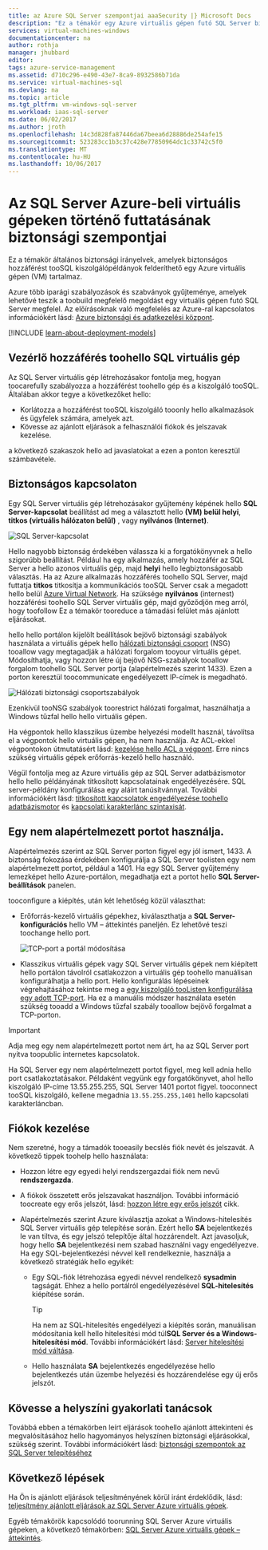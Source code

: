 ```yaml
---
title: az Azure SQL Server szempontjai aaaSecurity |} Microsoft Docs
description: "Ez a témakör egy Azure virtuális gépen futó SQL Server biztonságához általános útmutatást biztosít."
services: virtual-machines-windows
documentationcenter: na
author: rothja
manager: jhubbard
editor: 
tags: azure-service-management
ms.assetid: d710c296-e490-43e7-8ca9-8932586b71da
ms.service: virtual-machines-sql
ms.devlang: na
ms.topic: article
ms.tgt_pltfrm: vm-windows-sql-server
ms.workload: iaas-sql-server
ms.date: 06/02/2017
ms.author: jroth
ms.openlocfilehash: 14c3d828fa87446da67beea6d28886de254afe15
ms.sourcegitcommit: 523283cc1b3c37c428e77850964dc1c33742c5f0
ms.translationtype: MT
ms.contentlocale: hu-HU
ms.lasthandoff: 10/06/2017
---
```

# <a name="security-considerations-for-sql-server-in-azure-virtual-machines"></a>Az SQL Server Azure-beli virtuális gépeken történő futtatásának biztonsági szempontjai

Ez a témakör általános biztonsági irányelvek, amelyek biztonságos hozzáférést tooSQL kiszolgálópéldányok felderíthető egy Azure virtuális gépen (VM) tartalmaz.

Azure több iparági szabályozások és szabványok gyűjteménye, amelyek lehetővé teszik a toobuild megfelelő megoldást egy virtuális gépen futó SQL Server megfelel. Az előírásoknak való megfelelés az Azure-ral kapcsolatos információkért lásd: [Azure biztonsági és adatkezelési központ](https://azure.microsoft.com/support/trust-center/).

[!INCLUDE [learn-about-deployment-models](../../../../includes/learn-about-deployment-models-both-include.md)]

## <a name="control-access-toohello-sql-vm"></a>Vezérlő hozzáférés toohello SQL virtuális gép

Az SQL Server virtuális gép létrehozásakor fontolja meg, hogyan toocarefully szabályozza a hozzáférést toohello gép és a kiszolgáló tooSQL. Általában akkor tegye a következőket hello:

- Korlátozza a hozzáférést tooSQL kiszolgáló tooonly hello alkalmazások és ügyfelek számára, amelyek azt.
- Kövesse az ajánlott eljárások a felhasználói fiókok és jelszavak kezelése.

a következő szakaszok hello ad javaslatokat a ezen a ponton keresztül számbavétele.

## <a name="secure-connections"></a>Biztonságos kapcsolaton

Egy SQL Server virtuális gép létrehozásakor gyűjtemény képének hello **SQL Server-kapcsolat** beállítást ad meg a választott hello **(VM) belül helyi**, **titkos (virtuális hálózaton belül)** , vagy **nyilvános (Internet)**.

![SQL Server-kapcsolat](./media/virtual-machines-windows-sql-security/sql-vm-connectivity-option.png)

Hello nagyobb biztonság érdekében válassza ki a forgatókönyvnek a hello szigorúbb beállítást. Például ha egy alkalmazás, amely hozzáfér az SQL Server a hello azonos virtuális gép, majd **helyi** hello legbiztonságosabb választás. Ha az Azure alkalmazás hozzáférés toohello SQL Server, majd futtatja **titkos** titkosítja a kommunikációs tooSQL Server csak a megadott hello belül [Azure Virtual Network](../../../virtual-network/virtual-networks-overview.md). Ha szüksége **nyilvános** (internest) hozzáférési toohello SQL Server virtuális gép, majd győződjön meg arról, hogy toofollow Ez a témakör tooreduce a támadási felület más ajánlott eljárásokat.

hello hello portálon kijelölt beállítások bejövő biztonsági szabályok használata a virtuális gépek hello [hálózati biztonsági csoport](../../../virtual-network/virtual-networks-nsg.md) (NSG) tooallow vagy megtagadják a hálózati forgalom tooyour virtuális gépet. Módosíthatja, vagy hozzon létre új bejövő NSG-szabályok tooallow forgalom toohello SQL Server portja (alapértelmezés szerint 1433). Ezen a porton keresztül toocommunicate engedélyezett IP-címek is megadható.

![Hálózati biztonsági csoportszabályok](./media/virtual-machines-windows-sql-security/sql-vm-network-security-group-rules.png)

Ezenkívül tooNSG szabályok toorestrict hálózati forgalmat, használhatja a Windows tűzfal hello hello virtuális gépen.

Ha végpontok hello klasszikus üzembe helyezési modellt használ, távolítsa el a végpontok hello virtuális gépen, ha nem használja. Az ACL-ekkel végpontokon útmutatásért lásd: [kezelése hello ACL a végpont](../classic/setup-endpoints.md#manage-the-acl-on-an-endpoint). Erre nincs szükség virtuális gépek erőforrás-kezelő hello használó.

Végül fontolja meg az Azure virtuális gép az SQL Server adatbázismotor hello hello példányának titkosított kapcsolatainak engedélyezésére. SQL server-példány konfigurálása egy aláírt tanúsítvánnyal. További információkért lásd: [titkosított kapcsolatok engedélyezése toohello adatbázismotor](https://docs.microsoft.com/sql/database-engine/configure-windows/enable-encrypted-connections-to-the-database-engine) és [kapcsolati karakterlánc szintaxisát](https://msdn.microsoft.com/library/ms254500.aspx).

## <a name="use-a-non-default-port"></a>Egy nem alapértelmezett portot használja.

Alapértelmezés szerint az SQL Server porton figyel egy jól ismert, 1433. A biztonság fokozása érdekében konfigurálja a SQL Server toolisten egy nem alapértelmezett portot, például a 1401. Ha egy SQL Server gyűjtemény lemezképet hello Azure-portálon, megadhatja ezt a portot hello **SQL Server-beállítások** panelen.

tooconfigure a kiépítés, után két lehetőség közül választhat:

- Erőforrás-kezelő virtuális gépekhez, kiválaszthatja a **SQL Server-konfigurációs** hello VM – áttekintés paneljén. Ez lehetővé teszi toochange hello port.

  ![TCP-port a portál módosítása](./media/virtual-machines-windows-sql-security/sql-vm-change-tcp-port.png)

- Klasszikus virtuális gépek vagy SQL Server virtuális gépek nem kiépített hello portálon távolról csatlakozzon a virtuális gép toohello manuálisan konfigurálhatja a hello port. Hello konfigurálás lépéseinek végrehajtásához tekintse meg a [egy kiszolgáló tooListen konfigurálása egy adott TCP-port](https://docs.microsoft.com/sql/database-engine/configure-windows/configure-a-server-to-listen-on-a-specific-tcp-port). Ha ez a manuális módszer használata esetén szükség tooadd a Windows tűzfal szabály tooallow bejövő forgalmat a TCP-porton.

> [!IMPORTANT]
> Adja meg egy nem alapértelmezett portot nem árt, ha az SQL Server port nyitva toopublic internetes kapcsolatok.

Ha SQL Server egy nem alapértelmezett portot figyel, meg kell adnia hello port csatlakoztatásakor. Példaként vegyünk egy forgatókönyvet, ahol hello kiszolgáló IP-címe 13.55.255.255, SQL Server 1401 portot figyel. tooconnect tooSQL kiszolgáló, kellene megadnia `13.55.255.255,1401` hello kapcsolati karakterláncban.

## <a name="manage-accounts"></a>Fiókok kezelése

Nem szeretné, hogy a támadók tooeasily becslés fiók nevét és jelszavát. A következő tippek toohelp hello használata:

- Hozzon létre egy egyedi helyi rendszergazdai fiók nem nevű **rendszergazda**.

- A fiókok összetett erős jelszavakat használjon. További információ toocreate egy erős jelszót, lásd: [hozzon létre egy erős jelszót](https://support.microsoft.com/instantanswers/9bd5223b-efbe-aa95-b15a-2fb37bef637d/create-a-strong-password) cikk.

- Alapértelmezés szerint Azure kiválasztja azokat a Windows-hitelesítés SQL Server virtuális gép telepítése során. Ezért hello **SA** bejelentkezés le van tiltva, és egy jelszó telepítője által hozzárendelt. Azt javasoljuk, hogy hello **SA** bejelentkezési nem szabad használni vagy engedélyezve. Ha egy SQL-bejelentkezési névvel kell rendelkeznie, használja a következő stratégiák hello egyikét:

  - Egy SQL-fiók létrehozása egyedi névvel rendelkező **sysadmin** tagságát. Ehhez a hello portálról engedélyezésével **SQL-hitelesítés** kiépítése során.

    > [!TIP] 
    > Ha nem az SQL-hitelesítés engedélyezi a kiépítés során, manuálisan módosítania kell hello hitelesítési mód túl**SQL Server és a Windows-hitelesítési mód**. További információkért lásd: [Server hitelesítési mód váltása](https://docs.microsoft.com/sql/database-engine/configure-windows/change-server-authentication-mode).

  - Hello használata **SA** bejelentkezés engedélyezése hello bejelentkezés után üzembe helyezési és hozzárendelése egy új erős jelszót.

## <a name="follow-on-premises-best-practices"></a>Kövesse a helyszíni gyakorlati tanácsok

Továbbá ebben a témakörben leírt eljárások toohello ajánlott áttekinteni és megvalósításához hello hagyományos helyszínen biztonsági eljárásokkal, szükség szerint. További információkért lásd: [biztonsági szempontok az SQL Server telepítéséhez](https://docs.microsoft.com/sql/sql-server/install/security-considerations-for-a-sql-server-installation)

## <a name="next-steps"></a>Következő lépések

Ha Ön is ajánlott eljárások teljesítményének körül iránt érdeklődik, lásd: [teljesítmény ajánlott eljárások az SQL Server Azure virtuális gépek](virtual-machines-windows-sql-performance.md).

Egyéb témakörök kapcsolódó toorunning SQL Server Azure virtuális gépeken, a következő témakörben: [SQL Server Azure virtuális gépek – áttekintés](virtual-machines-windows-sql-server-iaas-overview.md).

